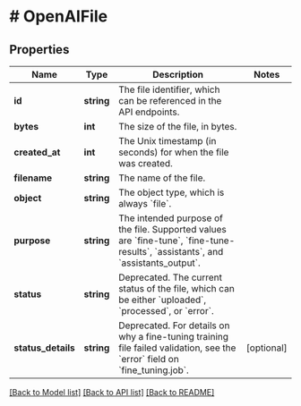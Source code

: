 # # OpenAIFile

## Properties

Name | Type | Description | Notes
------------ | ------------- | ------------- | -------------
**id** | **string** | The file identifier, which can be referenced in the API endpoints. |
**bytes** | **int** | The size of the file, in bytes. |
**created_at** | **int** | The Unix timestamp (in seconds) for when the file was created. |
**filename** | **string** | The name of the file. |
**object** | **string** | The object type, which is always &#x60;file&#x60;. |
**purpose** | **string** | The intended purpose of the file. Supported values are &#x60;fine-tune&#x60;, &#x60;fine-tune-results&#x60;, &#x60;assistants&#x60;, and &#x60;assistants_output&#x60;. |
**status** | **string** | Deprecated. The current status of the file, which can be either &#x60;uploaded&#x60;, &#x60;processed&#x60;, or &#x60;error&#x60;. |
**status_details** | **string** | Deprecated. For details on why a fine-tuning training file failed validation, see the &#x60;error&#x60; field on &#x60;fine_tuning.job&#x60;. | [optional]

[[Back to Model list]](../../README.md#models) [[Back to API list]](../../README.md#endpoints) [[Back to README]](../../README.md)
